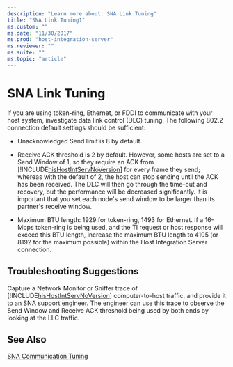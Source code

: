 ```yaml
---
description: "Learn more about: SNA Link Tuning"
title: "SNA Link Tuning1"
ms.custom: ""
ms.date: "11/30/2017"
ms.prod: "host-integration-server"
ms.reviewer: ""
ms.suite: ""
ms.topic: "article"
---
```

# SNA Link Tuning
If you are using token-ring, Ethernet, or FDDI to communicate with your host system, investigate data link control (DLC) tuning. The following 802.2 connection default settings should be sufficient:  
  
- Unacknowledged Send limit is 8 by default.  
  
- Receive ACK threshold is 2 by default. However, some hosts are set to a Send Window of 1, so they require an ACK from [!INCLUDE[hisHostIntServNoVersion](../includes/hishostintservnoversion-md.md)] for every frame they send; whereas with the default of 2, the host can stop sending until the ACK has been received. The DLC will then go through the time-out and recovery, but the performance will be decreased significantly. It is important that you set each node's send window to be larger than its partner's receive window.  
  
- Maximum BTU length: 1929 for token-ring, 1493 for Ethernet. If a 16-Mbps token-ring is being used, and the TI request or host response will exceed this BTU length, increase the maximum BTU length to 4105 (or 8192 for the maximum possible) within the Host Integration Server connection.  
  
## Troubleshooting Suggestions  
 Capture a Network Monitor or Sniffer trace of [!INCLUDE[hisHostIntServNoVersion](../includes/hishostintservnoversion-md.md)] computer-to-host traffic, and provide it to an SNA support engineer. The engineer can use this trace to observe the Send Window and Receive ACK threshold being used by both ends by looking at the LLC traffic.  
  
## See Also  
 [SNA Communication Tuning](../core/sna-communication-tuning2.md)
